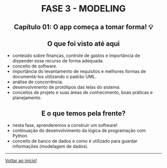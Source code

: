 <div id="fase03" align="center">
<h1>FASE 3 - MODELING</h1>
<h2>Capítulo 01: O app começa a tomar forma! 💡</h2>
</div>

<div align="center">

## O que foi visto até aqui

</div>

- conteúdo sobre finanças, controle de gastos e importância de dispender esse recurso de forma adequada.
- conceito de software.
- importância do levantamento de requisitos e melhores formas de documentá-los utilizando o padrão UML.
- análise de concorrência.
- desenvolvimento de protótipos das telas do sistema.
- conceitos de projeto e suas áreas de conhecimento, boas práticas e planejamento.

<div align="center">

## E o que temos pela frente?

</div>

- nesta fase, aprenderemos a construir um software!
- continuação do desenvolvimento da lógica de programação com Python.
- conceito de banco de dados e como é utilizado para guardar informações (modelagem de dados).

---

[Voltar ao início!](https://github.com/monicaquintal/fintech)
